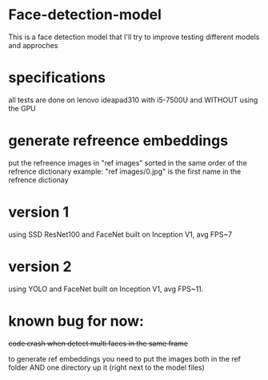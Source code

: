 # Face-detection-model
This is a face detection model that I'll try to improve testing different models and approches

# specifications
all tests are done on lenovo ideapad310 with i5-7500U and WITHOUT using the GPU

# generate refreence embeddings
put the refreence images in "ref images" sorted in the same order of the refrence dictionary
example: "ref images/0.jpg" is the first name in the refrence dictionay

# version 1
using SSD ResNet100 and FaceNet built on Inception V1, avg FPS~7

# version 2
using YOLO and FaceNet built on Inception V1, avg FPS~11.

# known bug for now: 
~~code crash when detect multi faces in the same frame~~

to generate ref embeddings you need to put the images both in the ref folder AND one directory up it (right next to the model files)
